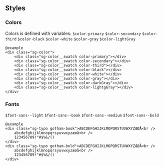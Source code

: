 ## Styles

### Colors
Colors is defined with variables:
`$color-primary` `$color-secondary` `$color-third` `$color-black` `$color-white` `$color-gray` `$color-lightGray`

	@example
	<div class="sg-color">
		<div class="sg-color__swatch color-primary"></div>
		<div class="sg-color__swatch color-secondary"></div>
		<div class="sg-color__swatch color-third"></div>
		<div class="sg-color__swatch color-black"></div>
		<div class="sg-color__swatch color-white"></div>
		<div class="sg-color__swatch color-gray"></div>
		<div class="sg-color__swatch color-darkGray"></div>
		<div class="sg-color__swatch color-lightgGray"></div>
	</div>

### Fonts

`$font-sans--light` `$font-sans--book` `$font-sans--medium` `$font-sans--bold`

	@example
	<div class="sg-typo gotham-book">ABCDEFGHIJKLMOPQRSTUVWXYZÆØÅ<br />
		abcdefghijklmnopqrsyuvwxyzæøå<br />
		123456789!"#$%&/()
	</div>
	<div class="sg-typo gotham-bold">ABCDEFGHIJKLMOPQRSTUVWXYZÆØÅ<br />
		abcdefghijklmnopqrsyuvwxyzæøå<br />
		123456789!"#$%&/()
	</div>
